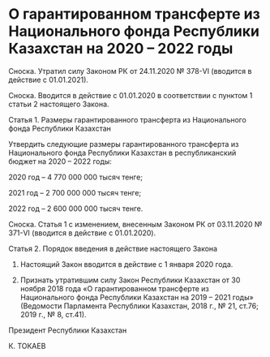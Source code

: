# О гарантированном трансферте из Национального фонда Республики Казахстан на 2020 – 2022 годы

Сноска. Утратил силу Законом РК от 24.11.2020 № 378-VІ (вводится в действие с 01.01.2021).

Сноска.  Вводится в действие с 01.01.2020 в соответствии с пунктом 1 статьи 2 настоящего Закона.

Статья 1. Размеры гарантированного трансферта из Национального фонда Республики Казахстан

Утвердить следующие размеры гарантированного трансферта из Национального фонда Республики Казахстан в республиканский бюджет на 2020 – 2022 годы:

2020 год – 4 770 000 000 тысяч тенге;

2021 год – 2 700 000 000 тысяч тенге;

2022 год – 2 600 000 000 тысяч тенге.

Сноска. Статья 1 с изменением, внесенным Законом РК от 03.11.2020 № 371-VI (вводится в действие с 01.01.2020).

Статья 2. Порядок введения в действие настоящего Закона

1. Настоящий Закон вводится в действие с 1 января 2020 года. 

2. Признать утратившим силу Закон Республики Казахстан от 30 ноября 2018 года «О гарантированном трансферте из Национального фонда Республики Казахстан на 2019 – 2021 годы» (Ведомости Парламента Республики Казахстан, 2018 г., № 21, ст.76; 2019 г., № 8, ст.41).

Президент Республики Казахстан

К. ТОКАЕВ

